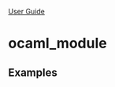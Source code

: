 [User Guide](index.md)

ocaml\_module
=============

<a name="examples">Examples</a>
-------------------------------
